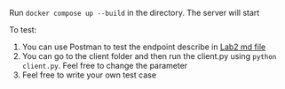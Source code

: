 Run ```docker compose up --build``` in the directory. The server will start

To test:
1. You can use Postman to test the endpoint describe in [Lab2 md file](README_lab2.md)
2. You can go to the client folder and then run the client.py using ```python client.py```. Feel free to change the parameter
3. Feel free to write your own test case